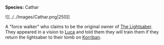 **Species:** Cathar

![[../../Images/Cathar.png|250]]

A "force walker" who claims to be the original owner of [The Lightsaber](../../Plot/The%20Lightsaber.md). They appeared in a vision to [Luca](../PCs/Luca.md) and told them they will train them if they return the lightsaber to their tomb on [Korriban](../../Places/Korriban.md).